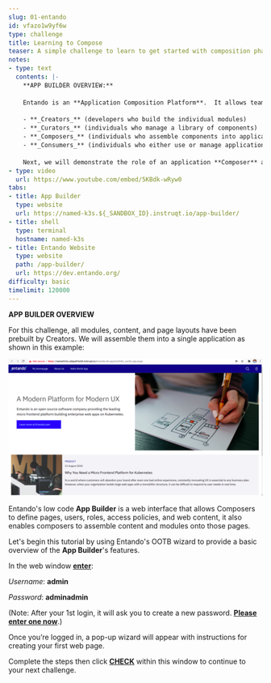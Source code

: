 ```yaml
---
slug: 01-entando
id: vfazo1w9yf6w
type: challenge
title: Learning to Compose
teaser: A simple challenge to learn to get started with composition phase
notes:
- type: text
  contents: |-
    **APP BUILDER OVERVIEW:**

    Entando is an **Application Composition Platform**.  It allows teams to compose apps from a set of modules and web content.   Entando enables teams to organize work into 4 roles (individuals perform one or more roles). They are: 
  
    - **_Creators_** (developers who build the individual modules)
    - **_Curators_** (individuals who manage a library of components)
    - **_Composers_** (individuals who assemble components into applications)
    - **_Consumers_** (individuals who either use or manage application configurations, e.g., users/roles/content mgmt)

    Next, we will demonstrate the role of an application **Composer** and walk through the steps to build your first composed application.
- type: video
  url: https://www.youtube.com/embed/5KBdk-wRyw0
tabs:
- title: App Builder
  type: website
  url: https://named-k3s.${_SANDBOX_ID}.instruqt.io/app-builder/
- title: shell
  type: terminal
  hostname: named-k3s
- title: Entando Website
  type: website
  path: /app-builder/
  url: https://dev.entando.org/
difficulty: basic
timelimit: 120000
---
```

**APP BUILDER OVERVIEW**

For this challenge, all modules, content, and page layouts have been prebuilt by Creators.  We will assemble them into a single application as shown in this example: 

![Image Description](../assets/hello_world_app.png)

Entando's low code **App Builder** is a web interface that allows Composers to define pages, users, roles, access policies, and web content, it also enables composers to assemble content and modules onto those pages.  

Let's begin this tutorial by using Entando's OOTB wizard to provide a basic overview of the **App Builder**'s features.   

In the web window **<span style="text-decoration:underline;">enter</span>**:  

_Username_: **admin**

_Password_: **adminadmin**

(Note: After your 1st login, it will ask you to create a new password.  **<span style="text-decoration:underline;">Please enter one now</span>**.)

Once you’re logged in, a pop-up wizard will appear with instructions for creating your first web page.

Complete the steps then click **<span style="text-decoration:underline;">CHECK</span>** within this window to continue to your next challenge.
